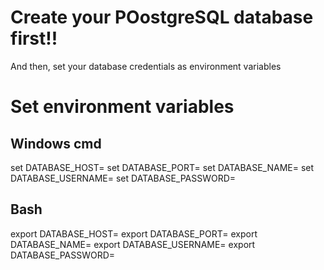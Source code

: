 # Create your POostgreSQL database first!!
And then, set your database credentials as environment variables 
# Set environment variables
## Windows cmd
set DATABASE_HOST=<insert-your-database-host>
set DATABASE_PORT=<insert-your-database-port>
set DATABASE_NAME=<insert-your-database-name>
set DATABASE_USERNAME=<insert-your-database-username>
set DATABASE_PASSWORD=<insert-your-database-password>
## Bash
export DATABASE_HOST=<insert-your-database-host>
export DATABASE_PORT=<insert-your-database-port>
export DATABASE_NAME=<insert-your-database-name>
export DATABASE_USERNAME=<insert-your-database-username>
export DATABASE_PASSWORD=<insert-your-database-password>